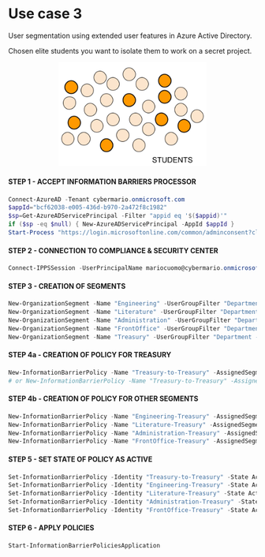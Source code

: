 # Use case 3
User segmentation using extended user features in Azure Active Directory.

Chosen elite students you want to isolate them to work on a secret project.

<div align="center">  
  <img src="https://github.com/mariocuomo/informationBarriers/blob/main/images/usecase3.png" width=300>
</div>

#### STEP 1 - ACCEPT INFORMATION BARRIERS PROCESSOR

```PowerShell
Connect-AzureAD -Tenant cybermario.onmicrosoft.com
$appId="bcf62038-e005-436d-b970-2a472f8c1982" 
$sp=Get-AzureADServicePrincipal -Filter "appid eq '$($appid)'"
if ($sp -eq $null) { New-AzureADServicePrincipal -AppId $appId }
Start-Process "https://login.microsoftonline.com/common/adminconsent?client_id=$appId"
```

#### STEP 2 - CONNECTION TO COMPLIANCE & SECURITY CENTER

```PowerShell
Connect-IPPSSession -UserPrincipalName mariocuomo@cybermario.onmicrosoft.com
```

#### STEP 3 - CREATION OF SEGMENTS

```PowerShell
New-OrganizationSegment -Name "Engineering" -UserGroupFilter "Department -eq 'Engineering'"
New-OrganizationSegment -Name "Literature" -UserGroupFilter "Department -eq 'Literature'"
New-OrganizationSegment -Name "Administration" -UserGroupFilter "Department -eq 'Administration'"
New-OrganizationSegment -Name "FrontOffice" -UserGroupFilter "Department -eq 'Front Office'"
New-OrganizationSegment -Name "Treasury" -UserGroupFilter "Department -eq 'Treasury'"
```

#### STEP 4a - CREATION OF POLICY FOR TREASURY

```PowerShell
New-InformationBarrierPolicy -Name "Treasury-to-Treasury" -AssignedSegment "Treasury" -SegmentsAllowed "Treasury" -State Inactive
# or New-InformationBarrierPolicy -Name "Treasury-to-Treasury" -AssignedSegment "Treasury" -SegmentsBlocked "Engineering","Literature","Administration","FrontOffice" -State Inactive
```

#### STEP 4b - CREATION OF POLICY FOR OTHER SEGMENTS

```PowerShell
New-InformationBarrierPolicy -Name "Engineering-Treasury" -AssignedSegment "Engineering" -SegmentsBlocked "Treasury" -State Inactive
New-InformationBarrierPolicy -Name "Literature-Treasury" -AssignedSegment "Litetarute" -SegmentsBlocked "Treasury" -State Inactive
New-InformationBarrierPolicy -Name "Administration-Treasury" -AssignedSegment "Administration" -SegmentsBlocked "Treasury" -State Inactive
New-InformationBarrierPolicy -Name "FrontOffice-Treasury" -AssignedSegment "FrontOffice" -SegmentsBlocked "Treasury" -State Inactive
```

#### STEP 5 - SET STATE OF POLICY AS ACTIVE

```PowerShell
Set-InformationBarrierPolicy -Identity "Treasury-to-Treasury" -State Active
Set-InformationBarrierPolicy -Identity "Engineering-Treasury" -State Active
Set-InformationBarrierPolicy -Identity "Literature-Treasury" -State Active
Set-InformationBarrierPolicy -Identity "Administration-Treasury" -State Active
Set-InformationBarrierPolicy -Identity "FrontOffice-Treasury" -State Active
```


#### STEP 6 - APPLY POLICIES

```PowerShell
Start-InformationBarrierPoliciesApplication
```
